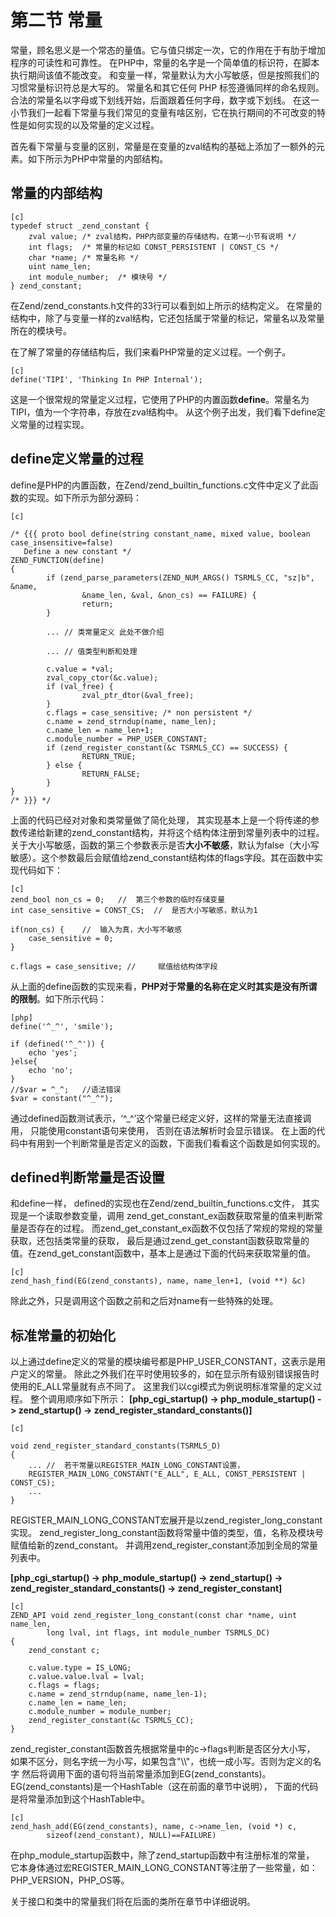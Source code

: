 # 第二节 常量

常量，顾名思义是一个常态的量值。它与值只绑定一次，它的作用在于有肋于增加程序的可读性和可靠性。
在PHP中，常量的名字是一个简单值的标识符，在脚本执行期间该值不能改变。
和变量一样，常量默认为大小写敏感，但是按照我们的习惯常量标识符总是大写的。
常量名和其它任何 PHP 标签遵循同样的命名规则。合法的常量名以字母或下划线开始，后面跟着任何字母，数字或下划线。
在这一小节我们一起看下常量与我们常见的变量有啥区别，它在执行期间的不可改变的特性是如何实现的以及常量的定义过程。

首先看下常量与变量的区别，常量是在变量的zval结构的基础上添加了一额外的元素。如下所示为PHP中常量的内部结构。

## 常量的内部结构

    [c]
    typedef struct _zend_constant {
        zval value; /* zval结构，PHP内部变量的存储结构，在第一小节有说明 */
        int flags;  /* 常量的标记如 CONST_PERSISTENT | CONST_CS */
        char *name; /* 常量名称 */
        uint name_len;
        int module_number;  /* 模块号 */
    } zend_constant;

在Zend/zend_constants.h文件的33行可以看到如上所示的结构定义。
在常量的结构中，除了与变量一样的zval结构，它还包括属于常量的标记，常量名以及常量所在的模块号。

在了解了常量的存储结构后，我们来看PHP常量的定义过程。一个例子。

    [c]
    define('TIPI', 'Thinking In PHP Internal');

这是一个很常规的常量定义过程，它使用了PHP的内置函数**define**。常量名为TIPI，值为一个字符串，存放在zval结构中。
从这个例子出发，我们看下define定义常量的过程实现。

## define定义常量的过程
define是PHP的内置函数，在Zend/zend_builtin_functions.c文件中定义了此函数的实现。如下所示为部分源码：

    [c]

    /* {{{ proto bool define(string constant_name, mixed value, boolean case_insensitive=false)
       Define a new constant */
    ZEND_FUNCTION(define)
    {
            if (zend_parse_parameters(ZEND_NUM_ARGS() TSRMLS_CC, "sz|b", &name,
                    &name_len, &val, &non_cs) == FAILURE) {
                    return;
            }

            ... // 类常量定义 此处不做介绍

            ... // 值类型判断和处理

            c.value = *val;
            zval_copy_ctor(&c.value);
            if (val_free) {
                    zval_ptr_dtor(&val_free);
            }
            c.flags = case_sensitive; /* non persistent */
            c.name = zend_strndup(name, name_len);
            c.name_len = name_len+1;
            c.module_number = PHP_USER_CONSTANT;
            if (zend_register_constant(&c TSRMLS_CC) == SUCCESS) {
                    RETURN_TRUE;
            } else {
                    RETURN_FALSE;
            }
    }
    /* }}} */

上面的代码已经对对象和类常量做了简化处理，
其实现基本上是一个将传递的参数传递给新建的zend_constant结构，并将这个结构体注册到常量列表中的过程。
关于大小写敏感，函数的第三个参数表示是否**大小不敏感**，默认为false（大小写敏感）。这个参数最后会赋值给zend_constant结构体的flags字段。其在函数中实现代码如下：

    [c]
    zend_bool non_cs = 0;   //  第三个参数的临时存储变量
    int case_sensitive = CONST_CS;  //  是否大小写敏感，默认为1

    if(non_cs) {    //  输入为真，大小写不敏感
        case_sensitive = 0;
    }

    c.flags = case_sensitive; //     赋值给结构体字段

从上面的define函数的实现来看，**PHP对于常量的名称在定义时其实是没有所谓的限制**。如下所示代码：

    [php]
    define('^_^', 'smile');

    if (defined('^_^')) {
        echo 'yes';
    }else{
        echo 'no';
    }
    //$var = ^_^;   //语法错误
    $var = constant("^_^");

通过defined函数测试表示，‘^_^’这个常量已经定义好，这样的常量无法直接调用，
只能使用constant语句来使用，
否则在语法解析时会显示错误。
在上面的代码中有用到一个判断常量是否定义的函数，下面我们看看这个函数是如何实现的。

## defined判断常量是否设置
和define一样， defined的实现也在Zend/zend_builtin_functions.c文件，
其实现是一个读取参数变量，调用 zend_get_constant_ex函数获取常量的值来判断常量是否存在的过程。
而zend_get_constant_ex函数不仅包括了常规的常规的常量获取，还包括类常量的获取，
最后是通过zend_get_constant函数获取常量的值。在zend_get_constant函数中，基本上是通过下面的代码来获取常量的值。

    [c]
    zend_hash_find(EG(zend_constants), name, name_len+1, (void **) &c)

除此之外，只是调用这个函数之前和之后对name有一些特殊的处理。

## 标准常量的初始化
以上通过define定义的常量的模块编号都是PHP_USER_CONSTANT，这表示是用户定义的常量。
除此之外我们在平时使用较多的，如在显示所有级别错误报告时使用的E_ALL常量就有点不同了。
这里我们以cgi模式为例说明标准常量的定义过程。
整个调用顺序如下所示：
**[php_cgi_startup() -> php_module_startup() -> zend_startup() -> zend_register_standard_constants()]**

    [c]

    void zend_register_standard_constants(TSRMLS_D)
    {
        ... //  若干常量以REGISTER_MAIN_LONG_CONSTANT设置，
        REGISTER_MAIN_LONG_CONSTANT("E_ALL", E_ALL, CONST_PERSISTENT | CONST_CS);
        ...
    }

REGISTER_MAIN_LONG_CONSTANT宏展开是以zend_register_long_constant实现。
zend_register_long_constant函数将常量中值的类型，值，名称及模块号赋值给新的zend_constant。
并调用zend_register_constant添加到全局的常量列表中。

**[php_cgi_startup() -> php_module_startup() -> zend_startup() -> zend_register_standard_constants() -> zend_register_constant]**

    [c]
    ZEND_API void zend_register_long_constant(const char *name, uint name_len,
            long lval, int flags, int module_number TSRMLS_DC)
    {
        zend_constant c;

        c.value.type = IS_LONG;
        c.value.value.lval = lval;
        c.flags = flags;
        c.name = zend_strndup(name, name_len-1);
        c.name_len = name_len;
        c.module_number = module_number;
        zend_register_constant(&c TSRMLS_CC);
    }

zend_register_constant函数首先根据常量中的c->flags判断是否区分大小写，
如果不区分，则名字统一为小写，如果包含"\\\\"，也统一成小写。否则为定义的名字
然后将调用下面的语句将当前常量添加到EG(zend_constants)。
EG(zend_constants)是一个HashTable（这在前面的章节中说明），
下面的代码是将常量添加到这个HashTable中。

    [c]
    zend_hash_add(EG(zend_constants), name, c->name_len, (void *) c,
            sizeof(zend_constant), NULL)==FAILURE)

在php_module_startup函数中，除了zend_startup函数中有注册标准的常量，
它本身体通过宏REGISTER_MAIN_LONG_CONSTANT等注册了一些常量，如：PHP_VERSION，PHP_OS等。

关于接口和类中的常量我们将在后面的类所在章节中详细说明。
